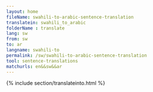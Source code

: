 ```yaml
---
layout: home
fileName: swahili-to-arabic-sentence-translation
translatein: swahili_to_arabic
folderName : translate
lang: sw
from: sw
to: ar
langname: swahili-to
permalink: /sw/swahili-to-arabic-sentence-translation
tool: sentence-translations
matchurls: en&&sw&&ar
---
```

{% include section/translateinto.html %}
